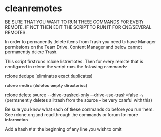 # cleanremotes

BE SURE THAT YOU WANT TO RUN THESE COMMANDS FOR EVERY REMOTE. IF NOT THEN EDIT THE
SCRIPT TO RUN IT FOR ONE/SEVERAL REMOTES.

In order to permanently delete items from Trash you need to have Manager permissions on the 
Team Drive.  Content Manager and below cannot permanently delete Trash.

This script first runs rclone listremotes. Then for every remote that is configured in rclone 
the script runs the following commands:

rclone dedupe (eliminates exact duplicates)

rclone rmdirs (deletes empty directories)

rclone delete source --drive-trashed-only --drive-use-trash=false -v (permanently deletes all trash from the source - be very careful with this)


Be sure you know what each of these commands do before you run them. See rclone.org and read through the commands or forum for more information

Add a hash # at the beginning of any line you wish to omit
